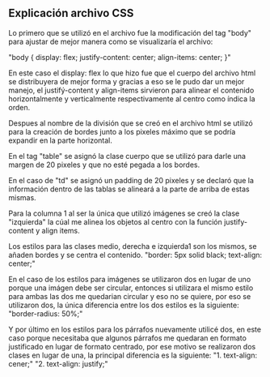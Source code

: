 ## Explicación archivo CSS

Lo primero que se utilizó en el archivo fue la modificación del tag "body" para ajustar de mejor manera como se visualizaría el archivo:
    
"body {
display: flex;
justify-content: center;
align-items: center;
}"

En este caso el display: flex lo que hizo fue que el cuerpo del archivo html se distribuyera de mejor forma y gracias a eso se le pudo dar un mejor manejo, el justifý-content y align-items sirvieron para alinear el contenido horizontalmente y verticalmente respectivamente al centro como índica la orden.

Despues al nombre de la división que se creó en el archivo html se utilizó para la creación de bordes junto a los pixeles máximo que se podría expandir en la parte horizontal.

En el tag "table" se asignó la clase cuerpo que se utilizó para darle una margen de 20 pixeles y que no esté pegada a los bordes.

En el caso de "td" se asignó un padding de 20 pixeles y se declaró que la información dentro de las tablas se alineará a la parte de arriba de estas mismas.

Para la columna 1 al ser la única que utilizó imágenes se creó la clase "izquierda" la cúal me alinea los objetos al centro con la función justify-content y align items.

Los estilos para las clases medio, derecha e izquierda1 son los mismos, se añaden bordes y se centra el contenido.
    "border: 5px solid black;
    text-align: center;"

En el caso de los estilos para imágenes se utilizaron dos en lugar de uno porque una imágen debe ser circular, entonces si utilizara el mismo estilo para ambas las dos me quedarian circular y eso no se quiere, por eso se utilizaron dos, la única diferencia entre los dos estilos es la siguiente:
    "border-radius: 50%;"

Y por último en los estilos para los párrafos nuevamente utilicé dos, en este caso porque necesitaba que algunos párrafos me quedaran en formato justificado en lugar de formato centrado, por ese motivo se realizaron dos clases en lugar de una, la principal diferencia es la siguiente:
    "1. text-align: cener;"
    "2. text-align: justify;"